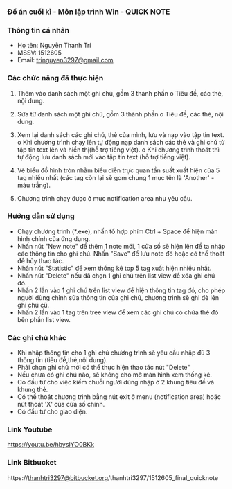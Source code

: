 ### Đồ án cuối kì - Môn lập trình Win - QUICK NOTE
### Thông tin cá nhân
- Họ tên: Nguyễn Thanh Trí
- MSSV: 1512605
- Email: tringuyen3297@gmail.com

### Các chức năng đã thực hiện
1. Thêm vào danh sách một ghi chú, gồm 3 thành phần
o Tiêu đề, các thẻ, nội dung.

2. Sửa từ danh sách một ghi chú, gồm 3 thành phần
o Tiêu đề, các thẻ, nội dung.

3. Xem lại danh sách các ghi chú, thẻ của mình, lưu và nạp vào tập tin text.
o Khi chương trình chạy lên tự động nạp danh sách các thẻ và ghi chú từ tập tin text lên và hiển thị(hỗ trợ tiếng việt).
o Khi chương trình thoát thì tự động lưu danh sách mới vào tập tin text (hỗ trợ tiếng việt).

4. Vẽ biểu đồ hình tròn nhằm biểu diễn trực quan tần suất xuất hiện của 5 tag nhiều nhất (các tag còn lại sẽ gom chung 1 mục tên là 'Another' - màu trắng).

5. Chương trình chạy được ở mục notification area như yêu cầu.

### Hướng dẫn sử dụng
- Chạy chương trình (*.exe), nhấn tổ hợp phím Ctrl + Space để hiện màn hình chính của ứng dụng.
- Nhấn nút "New note" để thêm 1 note mới, 1 cửa sổ sẽ hiện lên để ta nhập các thông tin cho ghi chú. Nhấn "Save" để lưu note đó hoặc có thể thoát để hủy thao tác.
- Nhấn nút "Statistic" để xem thống kê top 5 tag xuất hiện nhiều nhất.
- Nhấn nút "Delete" nếu đã chọn 1 ghi chú trên list view để xóa ghi chú đó.
- Nhấn 2 lần vào 1 ghi chú trên list view để hiện thông tin tag đó, cho phép người dùng chỉnh sửa thông tin của ghi chú, chương trình sẽ ghi đè lên ghi chú cũ.
- Nhấn 2 lần vào 1 tag trên tree view để xem các ghi chú có chứa thẻ đó bên phần list view.

### Các ghi chú khác
- Khi nhập thông tin cho 1 ghi chú chương trình sẽ yêu cầu nhập đủ 3 thông tin (tiêu đề,thẻ,nội dung).
- Phải chọn ghi chú mới có thể thực hiện thao tác nút "Delete"
- Nếu chưa có ghi chú nào, sẽ không cho mở màn hình xem thống kê.
- Có đầu tư cho việc kiểm chuỗi người dùng nhập ở 2 khung tiêu đề và khung thẻ.
- Có thể thoát chương trình bằng nút exit ở menu (notification area) hoặc nút thoát 'X' của cửa sổ chính.
- Có đầu tư cho giao diện.

### Link Youtube
https://youtu.be/hbysIYO0BKk

### Link Bitbucket
https://thanhtri3297@bitbucket.org/thanhtri3297/1512605_final_quicknote